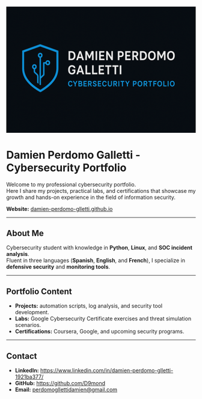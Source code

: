 ![Banner](https://github.com/D9mond/Damien-Perdomo-Glletti-.github.io/blob/bb9e2f98c44f7f3144f96e690d26e7ef741bf074/imagen%20P.png?raw=true)
# Damien Perdomo Galletti - Cybersecurity Portfolio

Welcome to my professional cybersecurity portfolio.  
Here I share my projects, practical labs, and certifications that showcase my growth and hands-on experience in the field of information security.

**Website:** [damien-perdomo-glletti.github.io](https://d9mond.github.io/Damien-Perdomo-Glletti-.github.io/)

---

## About Me
Cybersecurity student with knowledge in **Python**, **Linux**, and **SOC incident analysis**.  
Fluent in three languages (**Spanish**, **English**, and **French**), I specialize in **defensive security** and **monitoring tools**.

---

## Portfolio Content
- **Projects:** automation scripts, log analysis, and security tool development.  
- **Labs:** Google Cybersecurity Certificate exercises and threat simulation scenarios.  
- **Certifications:** Coursera, Google, and upcoming security programs.

---

## Contact
- **LinkedIn:** https://www.linkedin.com/in/damien-perdomo-glletti-1921ba377/  
- **GitHub:** https://github.com/D9mond
- **Email:** perdomogllettidamien@gmail.com

